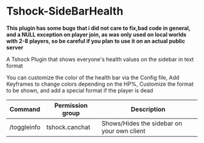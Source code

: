 # Tshock-SideBarHealth

**This plugin has some bugs that i did not care to fix,bad code in general, and a NULL exception on player join, as was only used on local worlds with 2-8 players, so be careful if you plan to use it on an actual public server**

A Tshock Plugin that shows everyone's health values on the sidebar in text format

You can customize the color of the health bar via the Config file, Add Keyframes to change colors depending on the HP%, Customize the format to be shown, and add a special format if the player is dead

|Command|Permission group|Description|
|---|---|---|
|/toggleinfo|tshock.canchat|Shows/Hides the sidebar on your own client|
